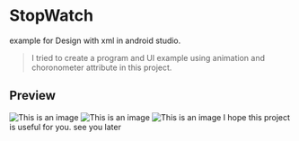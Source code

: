 # StopWatch
example for Design with xml in android studio. 
>I tried to create a program and UI example using animation and choronometer attribute in this project.
## Preview
![This is an image](https://i.postimg.cc/JnZPcqhm/msg5862340638-102349.jpg)
![This is an image](https://i.postimg.cc/pLMVsVkH/msg5862340638-102348.jpg)
![This is an image](https://i.postimg.cc/6qHjyQ3G/msg5862340638-102347.jpg)
I hope this project is useful for you. see you later
